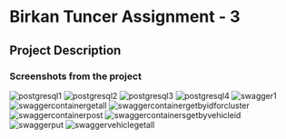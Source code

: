 # Birkan Tuncer Assignment - 3
<h2> Project Description </h2>


<h3> Screenshots from the project </h3>

![postgresql1](https://user-images.githubusercontent.com/97250941/187081823-1f1202f6-ae36-47ef-b96c-dfe84ac7c1ca.png)
![postgresql2](https://user-images.githubusercontent.com/97250941/187081828-e8dd7c0b-0f76-451a-8669-98937b0ffc2b.png)
![postgresql3](https://user-images.githubusercontent.com/97250941/187081830-363c82e9-6fcf-42d9-9dff-bd482617a6a6.png)
![postgresql4](https://user-images.githubusercontent.com/97250941/187081839-5704e3a1-dff4-4dd6-84ab-57a449ef30ef.png)
![swagger1](https://user-images.githubusercontent.com/97250941/187081844-b3dde162-a36f-4d7b-9b94-c11e5536cfae.png)
![swaggercontainergetall](https://user-images.githubusercontent.com/97250941/187081848-84fad19b-290e-487c-b455-d5260955353d.png)
![swaggercontainergetbyidforcluster](https://user-images.githubusercontent.com/97250941/187081849-078db7f9-97b5-4819-81bd-409eab357797.png)
![swaggercontainerpost](https://user-images.githubusercontent.com/97250941/187081850-3cb45039-008d-4afb-9051-637d44c8265c.png)
![swaggercontainersgetbyvehicleid](https://user-images.githubusercontent.com/97250941/187081852-03b520d5-d704-4705-bd2f-6cc1e84200d2.png)
![swaggerput](https://user-images.githubusercontent.com/97250941/187081856-b02c8cec-b478-4ba2-936b-8b7a7fb3b854.png)
![swaggervehiclegetall](https://user-images.githubusercontent.com/97250941/187081860-48031934-3ffd-456c-bce6-925ea4bb35d8.png)
